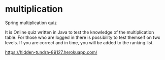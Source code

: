 # multiplication
Spring multiplication quiz

It is Online quiz written in Java to test the knowledge of the multiplication table. 
For those who are logged in there is possibility to test themself on two levels. 
If you are correct and in time, you will be added to the ranking list.

https://hidden-tundra-89127.herokuapp.com/

